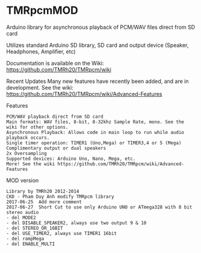# TMRpcmMOD
Arduino library for asynchronous playback of PCM/WAV files direct from SD card

Utilizes standard Arduino SD library, SD card and output device (Speaker, Headphones, Amplifier, etc)

Documentation is available on the Wiki: https://github.com/TMRh20/TMRpcm/wiki

Recent Updates
Many new features have recently been added, and are in development. See the wiki: https://github.com/TMRh20/TMRpcm/wiki/Advanced-Features

Features  
  
    PCM/WAV playback direct from SD card  
    Main formats: WAV files, 8-bit, 8-32khz Sample Rate, mono. See the wiki for other options.  
    Asynchronous Playback: Allows code in main loop to run while audio playback occurs.  
    Single timer operation: TIMER1 (Uno,Mega) or TIMER3,4 or 5 (Mega)  
    Complimentary output or dual speakers  
    2x Oversampling  
    Supported devices: Arduino Uno, Nano, Mega, etc.  
    More! See the wiki https://github.com/TMRh20/TMRpcm/wiki/Advanced-Features  
    
MOD version  
  
    Library by TMRh20 2012-2014
    CKD - Pham Duy Anh modify TMRpcm library
    2017-06-25	Add more comment  
    2017-06-27	Short Cut to use only Arduino UNO or ATmega328 with 8 bit stereo audio  
    - del MODE2  
    - del DISABLE_SPEAKER2, always use two output 9 & 10  
    - del STEREO_OR_16BIT  
    - del USE_TIMER2, always use TIMER1 16bit  
    - del rampMega
    - del ENABLE_MULTI
